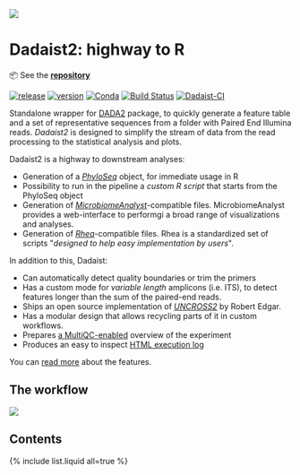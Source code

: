 <a href="https://quadram-institute-bioscience.github.io/dadaist2" description="Dadaist documentation">
<img src="img/dadaist.png">
</a>
<br/>

# Dadaist2: highway to R

:package: See the **[repository](https://github.com/quadram-institute-bioscience/dadaist2)**

[![release](https://img.shields.io/github/v/release/quadram-institute-bioscience/dadaist2?label=github%20release)](https://github.com/quadram-institute-bioscience/dadaist2/releases)
[![version](https://img.shields.io/conda/v/bioconda/dadaist2?label=bioconda)](https://bioconda.github.io/recipes/dadaist2/README.html)
[![Conda](https://img.shields.io/conda/dn/bioconda/dadaist2)](https://bioconda.github.io/recipes/dadaist2/README.html)
[![Build Status](https://www.travis-ci.com/quadram-institute-bioscience/dadaist2.svg?branch=master)](https://www.travis-ci.com/quadram-institute-bioscience/dadaist2)
[![Dadaist-CI](https://github.com/quadram-institute-bioscience/dadaist2/actions/workflows/blank.yml/badge.svg)](https://github.com/quadram-institute-bioscience/dadaist2/actions/workflows/blank.yml)


Standalone wrapper for [DADA2](https://benjjneb.github.io/dada2/index.html) package, to quickly generate a feature table and a
set of representative sequences from a folder with Paired End Illumina reads.
*Dadaist2* is designed to simplify the stream of data from the read processing to the statistical analysis and plots.

Dadaist2 is a highway to downstream analyses:
* Generation of a [*PhyloSeq*](https://joey711.github.io/phyloseq/) object, for immediate usage in R
* Possibility to run in the pipeline a _custom R script_ that starts from the PhyloSeq object
* Generation of [*MicrobiomeAnalyst*](https://www.microbiomeanalyst.ca)-compatible files. MicrobiomeAnalyst provides a web-interface to performgi a broad range of visualizations and analyses.
* Generation of [*Rhea*](https://lagkouvardos.github.io/Rhea/)-compatible files. Rhea is a standardized set of scripts "_designed to help easy implementation by users_".

In addition to this, Dadaist:
* Can automatically detect quality boundaries or trim the primers
* Has a custom mode for _variable length_ amplicons (i.e. ITS), to detect features longer than the sum of the paired-end reads.
* Ships an open source implementation of *[UNCROSS2](https://www.biorxiv.org/content/10.1101/400762v1.full)* by Robert Edgar.
* Has a modular design that allows recycling parts of it in custom workflows.
* Prepares [a MultiQC-enabled](https://quadram-institute-bioscience.github.io/dadaist2/mqc/) overview of the experiment
* Produces an easy to inspect [HTML execution log](https://quadram-institute-bioscience.github.io/dadaist2/mqc/log.html)

You can [read more](introduction) about the features.

## The workflow

<img src="img/scheme_small.png">

## Contents

{% include list.liquid all=true %}
